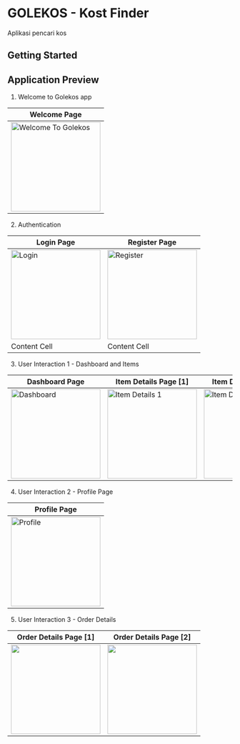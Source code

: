 # GOLEKOS - Kost Finder

Aplikasi pencari kos

## Getting Started

## Application Preview

1. Welcome to Golekos app

Welcome Page  |
------------- |
<img src="https://user-images.githubusercontent.com/62533910/132133964-440289e8-e8dc-4d01-b7e0-2db07eef173c.png" width=200 alt="Welcome To Golekos" />  |

2. Authentication

Login Page  | Register Page
------------- | -------------
<img src="https://user-images.githubusercontent.com/62533910/132134020-c10940a2-5e72-42da-9e94-2462bbe07f2a.png" width=200 alt="Login" />  | <img src="https://user-images.githubusercontent.com/62533910/132134055-00ceea23-f35f-4a63-a4e4-440342d4a8c8.png" width=200 alt="Register" />
Content Cell  | Content Cell

3. User Interaction 1 - Dashboard and Items

Dashboard Page | Item Details Page [1] | Item Details Page [2]
------------- | ------------- | -------------
<img src="https://user-images.githubusercontent.com/62533910/132134284-ed869fa6-278c-4446-ad41-a3ae806b5e4f.png" width=200 alt="Dashboard" />  | <img src="https://user-images.githubusercontent.com/62533910/132134213-5f4fad8b-3de5-46a3-9d8a-119212400e0e.png" width=200 alt="Item Details 1" /> | <img src="https://user-images.githubusercontent.com/62533910/132134216-e58b536c-6a48-411a-a82f-86de4cd6b0dd.png" width=200 alt="Item Details 2" />

4. User Interaction 2 - Profile Page

Profile Page  |
------------- |
<img src="https://user-images.githubusercontent.com/62533910/132134530-71f0f57e-dc72-4692-ae66-70c6d3bbd058.png" width=200 alt="Profile" />  |

5. User Interaction 3 - Order Details

Order Details Page [1] | Order Details Page [2] |
------------- | ------------- |
<img src="https://user-images.githubusercontent.com/62533910/132134603-2c00d378-f6cc-4f12-977a-1902da7c0fe9.png" width=200 alt="" />  | <img src="https://user-images.githubusercontent.com/62533910/132134605-c658b14c-c9ad-4dd2-a04c-5f4dd4c09ec6.png" width=200 alt="" /> |